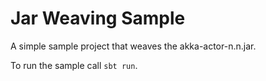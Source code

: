 Jar Weaving Sample
==================

A simple sample project that weaves the akka-actor-n.n.jar.

To run the sample call `sbt run`.
